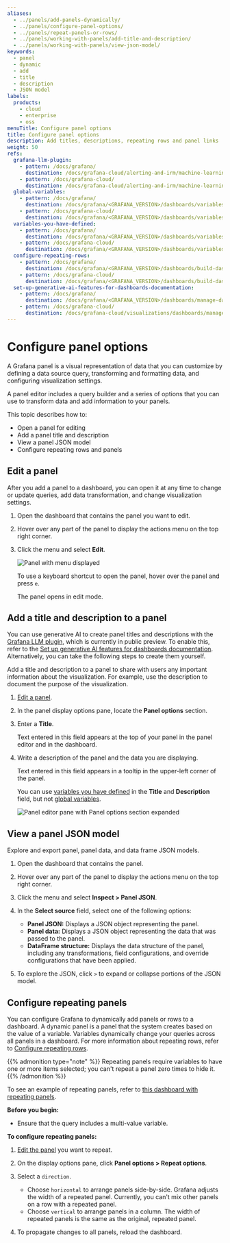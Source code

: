 ```yaml
---
aliases:
  - ../panels/add-panels-dynamically/
  - ../panels/configure-panel-options/
  - ../panels/repeat-panels-or-rows/
  - ../panels/working-with-panels/add-title-and-description/
  - ../panels/working-with-panels/view-json-model/
keywords:
  - panel
  - dynamic
  - add
  - title
  - description
  - JSON model
labels:
  products:
    - cloud
    - enterprise
    - oss
menuTitle: Configure panel options
title: Configure panel options
description: Add titles, descriptions, repeating rows and panel links
weight: 50
refs:
  grafana-llm-plugin:
    - pattern: /docs/grafana/
      destination: /docs/grafana-cloud/alerting-and-irm/machine-learning/configure/llm-plugin/
    - pattern: /docs/grafana-cloud/
      destination: /docs/grafana-cloud/alerting-and-irm/machine-learning/configure/llm-plugin/
  global-variables:
    - pattern: /docs/grafana/
      destination: /docs/grafana/<GRAFANA_VERSION>/dashboards/variables/add-template-variables/#global-variables
    - pattern: /docs/grafana-cloud/
      destination: /docs/grafana/<GRAFANA_VERSION>/dashboards/variables/add-template-variables/#global-variables
  variables-you-have-defined:
    - pattern: /docs/grafana/
      destination: /docs/grafana/<GRAFANA_VERSION>/dashboards/variables/
    - pattern: /docs/grafana-cloud/
      destination: /docs/grafana/<GRAFANA_VERSION>/dashboards/variables/
  configure-repeating-rows:
    - pattern: /docs/grafana/
      destination: /docs/grafana/<GRAFANA_VERSION>/dashboards/build-dashboards/create-dashboard/#configure-repeating-rows
    - pattern: /docs/grafana-cloud/
      destination: /docs/grafana/<GRAFANA_VERSION>/dashboards/build-dashboards/create-dashboard/#configure-repeating-rows
  set-up-generative-ai-features-for-dashboards-documentation:
    - pattern: /docs/grafana/
      destination: /docs/grafana/<GRAFANA_VERSION>/dashboards/manage-dashboards/#set-up-generative-ai-features-for-dashboards
    - pattern: /docs/grafana-cloud/
      destination: /docs/grafana-cloud/visualizations/dashboards/manage-dashboards/#set-up-generative-ai-features-for-dashboards
---
```


# Configure panel options

A Grafana panel is a visual representation of data that you can customize by defining a data source query, transforming and formatting data, and configuring visualization settings.

A panel editor includes a query builder and a series of options that you can use to transform data and add information to your panels.

This topic describes how to:

- Open a panel for editing
- Add a panel title and description
- View a panel JSON model
- Configure repeating rows and panels

## Edit a panel

After you add a panel to a dashboard, you can open it at any time to change or update queries, add data transformation, and change visualization settings.

1. Open the dashboard that contains the panel you want to edit.

1. Hover over any part of the panel to display the actions menu on the top right corner.

1. Click the menu and select **Edit**.

   ![Panel with menu displayed](/media/docs/grafana/screenshot-panel-menu.png)

   To use a keyboard shortcut to open the panel, hover over the panel and press `e`.

   The panel opens in edit mode.

## Add a title and description to a panel

You can use generative AI to create panel titles and descriptions with the [Grafana LLM plugin](ref:grafana-llm-plugin), which is currently in public preview. To enable this, refer to the [Set up generative AI features for dashboards documentation](ref:set-up-generative-ai-features-for-dashboards-documentation). Alternatively, you can take the following steps to create them yourself.

Add a title and description to a panel to share with users any important information about the visualization. For example, use the description to document the purpose of the visualization.

1. [Edit a panel](#edit-a-panel).

1. In the panel display options pane, locate the **Panel options** section.

1. Enter a **Title**.

   Text entered in this field appears at the top of your panel in the panel editor and in the dashboard.

1. Write a description of the panel and the data you are displaying.

   Text entered in this field appears in a tooltip in the upper-left corner of the panel.

   You can use [variables you have defined](ref:variables-you-have-defined) in the **Title** and **Description** field, but not [global variables](ref:global-variables).

   ![Panel editor pane with Panel options section expanded](/static/img/docs/panels/panel-options-8-0.png)

## View a panel JSON model

Explore and export panel, panel data, and data frame JSON models.

1. Open the dashboard that contains the panel.

1. Hover over any part of the panel to display the actions menu on the top right corner.
1. Click the menu and select **Inspect > Panel JSON**.
1. In the **Select source** field, select one of the following options:

   - **Panel JSON:** Displays a JSON object representing the panel.
   - **Panel data:** Displays a JSON object representing the data that was passed to the panel.
   - **DataFrame structure:** Displays the data structure of the panel, including any transformations, field configurations, and override configurations that have been applied.

1. To explore the JSON, click `>` to expand or collapse portions of the JSON model.

## Configure repeating panels

You can configure Grafana to dynamically add panels or rows to a dashboard. A dynamic panel is a panel that the system creates based on the value of a variable. Variables dynamically change your queries across all panels in a dashboard. For more information about repeating rows, refer to [Configure repeating rows](ref:configure-repeating-rows).

{{% admonition type="note" %}}
Repeating panels require variables to have one or more items selected; you can't repeat a panel zero times to hide it.
{{% /admonition %}}

To see an example of repeating panels, refer to [this dashboard with repeating panels](https://play.grafana.org/d/testdata-repeating/testdata-repeating-panels?orgId=1).

**Before you begin:**

- Ensure that the query includes a multi-value variable.

**To configure repeating panels:**

1. [Edit the panel](#edit-a-panel) you want to repeat.

1. On the display options pane, click **Panel options > Repeat options**.

1. Select a `direction`.

   - Choose `horizontal` to arrange panels side-by-side. Grafana adjusts the width of a repeated panel. Currently, you can't mix other panels on a row with a repeated panel.
   - Choose `vertical` to arrange panels in a column. The width of repeated panels is the same as the original, repeated panel.

1. To propagate changes to all panels, reload the dashboard.
